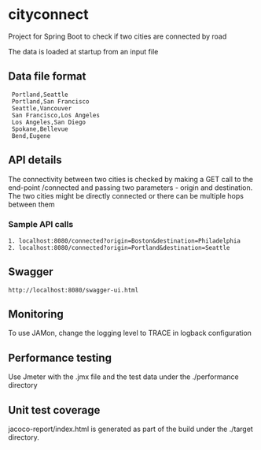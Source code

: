 # cityconnect
 Project for Spring Boot to check if two cities are connected by road
 
 The data is loaded at startup from an input file
 
## Data file format
```
 Portland,Seattle
 Portland,San Francisco
 Seattle,Vancouver
 San Francisco,Los Angeles
 Los Angeles,San Diego
 Spokane,Bellevue
 Bend,Eugene
```
 
## API details 
The connectivity between two cities is checked by making a GET call to the end-point /connected 
and passing two parameters - origin and destination.
The two cities might be directly connected or there can be multiple hops between them
### Sample API calls
```
1. localhost:8080/connected?origin=Boston&destination=Philadelphia
2. localhost:8080/connected?origin=Portland&destination=Seattle
```
## Swagger 
```
http://localhost:8080/swagger-ui.html
```

## Monitoring
To use JAMon, change the logging level to TRACE in logback configuration

## Performance testing
Use Jmeter with the .jmx file and the test data under the ./performance directory

## Unit test coverage
jacoco-report/index.html is generated as part of the build under the ./target directory.